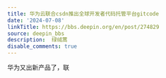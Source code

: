 ```yaml
---
title: 华为云联合csdn推出全球开发者代码托管平台gitcode
date: '2024-07-08'
linkTitle: https://bbs.deepin.org/en/post/274829
source: deepin_bbs
description:  绿绒蒿 
disable_comments: true
---
```

华为又出新产品了，联
